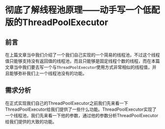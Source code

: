 # 彻底了解线程池原理——动手写一个低配版的ThreadPoolExecutor

## 前言

在上篇文章当中我们介绍了一个我们自己实现的一个简易的线程池，不过这个线程值只能够支持没有返回值的线程池，而且只能够是固定线程个数的线程，而在本篇文章当中我们要去写一个与`ThreadPoolExecutor`使用方式非常相似的线程值，并且能够弥补我们上一个线程池没有的功能。

## 需求分析

在正式实现我们自己的ThreadPoolExecutor之前我们先来看一下ThreadPoolExecutor给我们提供了一些什么功能。ThreadPoolExecutor实现了一个线程池，我们先来看一下他的参数，通过他的参数分析ThreadPoolExecutor给我们提供的大致的功能。
